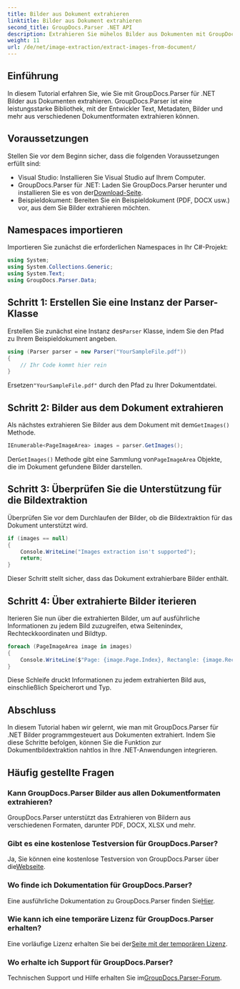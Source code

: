 ```yaml
---
title: Bilder aus Dokument extrahieren
linktitle: Bilder aus Dokument extrahieren
second_title: GroupDocs.Parser .NET API
description: Extrahieren Sie mühelos Bilder aus Dokumenten mit GroupDocs.Parser für .NET. Ihre Dokumentverarbeitungsfunktionen und die Optimierung von Bildextraktionsaufgaben sind effizient.
weight: 11
url: /de/net/image-extraction/extract-images-from-document/
---
```

## Einführung
In diesem Tutorial erfahren Sie, wie Sie mit GroupDocs.Parser für .NET Bilder aus Dokumenten extrahieren. GroupDocs.Parser ist eine leistungsstarke Bibliothek, mit der Entwickler Text, Metadaten, Bilder und mehr aus verschiedenen Dokumentformaten extrahieren können.
## Voraussetzungen
Stellen Sie vor dem Beginn sicher, dass die folgenden Voraussetzungen erfüllt sind:
- Visual Studio: Installieren Sie Visual Studio auf Ihrem Computer.
-  GroupDocs.Parser für .NET: Laden Sie GroupDocs.Parser herunter und installieren Sie es von der[Download-Seite](https://releases.groupdocs.com/parser/net/).
- Beispieldokument: Bereiten Sie ein Beispieldokument (PDF, DOCX usw.) vor, aus dem Sie Bilder extrahieren möchten.

## Namespaces importieren
Importieren Sie zunächst die erforderlichen Namespaces in Ihr C#-Projekt:
```csharp
using System;
using System.Collections.Generic;
using System.Text;
using GroupDocs.Parser.Data;
```
## Schritt 1: Erstellen Sie eine Instanz der Parser-Klasse
 Erstellen Sie zunächst eine Instanz des`Parser` Klasse, indem Sie den Pfad zu Ihrem Beispieldokument angeben.
```csharp
using (Parser parser = new Parser("YourSampleFile.pdf"))
{
    // Ihr Code kommt hier rein
}
```
 Ersetzen`"YourSampleFile.pdf"` durch den Pfad zu Ihrer Dokumentdatei.
## Schritt 2: Bilder aus dem Dokument extrahieren
 Als nächstes extrahieren Sie Bilder aus dem Dokument mit dem`GetImages()` Methode.
```csharp
IEnumerable<PageImageArea> images = parser.GetImages();
```
 Der`GetImages()` Methode gibt eine Sammlung von`PageImageArea` Objekte, die im Dokument gefundene Bilder darstellen.
## Schritt 3: Überprüfen Sie die Unterstützung für die Bildextraktion
Überprüfen Sie vor dem Durchlaufen der Bilder, ob die Bildextraktion für das Dokument unterstützt wird.
```csharp
if (images == null)
{
    Console.WriteLine("Images extraction isn't supported");
    return;
}
```
Dieser Schritt stellt sicher, dass das Dokument extrahierbare Bilder enthält.
## Schritt 4: Über extrahierte Bilder iterieren
Iterieren Sie nun über die extrahierten Bilder, um auf ausführliche Informationen zu jedem Bild zuzugreifen, etwa Seitenindex, Rechteckkoordinaten und Bildtyp.
```csharp
foreach (PageImageArea image in images)
{
    Console.WriteLine($"Page: {image.Page.Index}, Rectangle: {image.Rectangle}, Type: {image.FileType}");
}
```
Diese Schleife druckt Informationen zu jedem extrahierten Bild aus, einschließlich Speicherort und Typ.

## Abschluss
In diesem Tutorial haben wir gelernt, wie man mit GroupDocs.Parser für .NET Bilder programmgesteuert aus Dokumenten extrahiert. Indem Sie diese Schritte befolgen, können Sie die Funktion zur Dokumentbildextraktion nahtlos in Ihre .NET-Anwendungen integrieren.

## Häufig gestellte Fragen
### Kann GroupDocs.Parser Bilder aus allen Dokumentformaten extrahieren?
GroupDocs.Parser unterstützt das Extrahieren von Bildern aus verschiedenen Formaten, darunter PDF, DOCX, XLSX und mehr.
### Gibt es eine kostenlose Testversion für GroupDocs.Parser?
 Ja, Sie können eine kostenlose Testversion von GroupDocs.Parser über die[Webseite](https://releases.groupdocs.com/).
### Wo finde ich Dokumentation für GroupDocs.Parser?
 Eine ausführliche Dokumentation zu GroupDocs.Parser finden Sie[Hier](https://tutorials.groupdocs.com/parser/net/).
### Wie kann ich eine temporäre Lizenz für GroupDocs.Parser erhalten?
 Eine vorläufige Lizenz erhalten Sie bei der[Seite mit der temporären Lizenz](https://purchase.groupdocs.com/temporary-license/).
### Wo erhalte ich Support für GroupDocs.Parser?
 Technischen Support und Hilfe erhalten Sie im[GroupDocs.Parser-Forum](https://forum.groupdocs.com/c/parser/17).